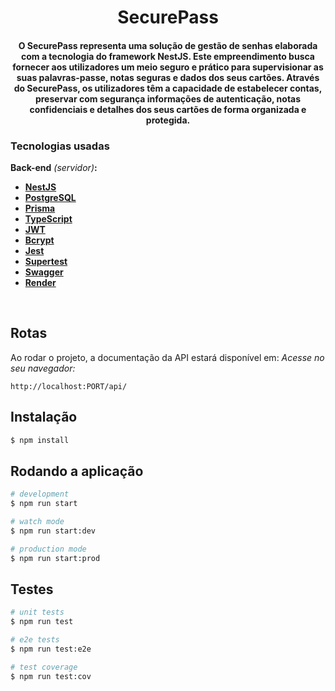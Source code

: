 <h1 align="center">
SecurePass
</h1>
<h4 align="center">
O SecurePass representa uma solução de gestão de senhas elaborada com a tecnologia do framework NestJS. Este empreendimento busca fornecer aos utilizadores um meio seguro e prático para supervisionar as suas palavras-passe, notas seguras e dados dos seus cartões. Através do SecurePass, os utilizadores têm a capacidade de estabelecer contas, preservar com segurança informações de autenticação, notas confidenciais e detalhes dos seus cartões de forma organizada e protegida.
</h4>

### Tecnologias usadas

**Back-end** _(servidor)_**:**
- **[NestJS](https://nestjs.com/)**
- **[PostgreSQL](https://www.postgresql.org/)**
- **[Prisma](https://www.prisma.io/)**
- **[TypeScript](https://www.typescriptlang.org/)**
- **[JWT](https://jwt.io/)**
- **[Bcrypt](https://www.npmjs.com/package/bcrypt)**
- **[Jest](https://jestjs.io/)**
- **[Supertest](https://www.npmjs.com/package/supertest)**
- **[Swagger](https://swagger.io/)**
- **[Render](https://render.com/)**
<br>

## Rotas

Ao rodar o projeto, a documentação da API estará disponível em:
_Acesse no seu navegador:_

    http://localhost:PORT/api/

## Instalação

```bash
$ npm install
```

## Rodando a aplicação

```bash
# development
$ npm run start

# watch mode
$ npm run start:dev

# production mode
$ npm run start:prod
```

## Testes

```bash
# unit tests
$ npm run test

# e2e tests
$ npm run test:e2e

# test coverage
$ npm run test:cov
```
